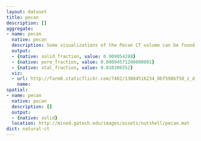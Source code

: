 ```yaml
---
layout: dataset
title: pecan
description: []
aggregate:
- name: pecan
  native: pecan
  description: Some visualizations of the Pecan CT volume can be found here. http://www.flickr.com/photos/tonyfast/sets/72157642203874925/
  output:
  - {native: solid_fraction, value: 0.909054288}
  - {native: pore_fraction, value: 0.09094571200000001}
  - {native: xtal_fraction, value: 0.010306552}
  viz:
  - url: http://farm8.staticflickr.com/7402/13084516234_0bf598bf50_z_d.jpg
    name: 
spatial:
- name: pecan
  native: pecan
  description: []
  output:
  - {native: solid}
  location: http://mined.gatech.edu/images/assets/nutshell/pecan.mat
dict: natural-ct
---
```

